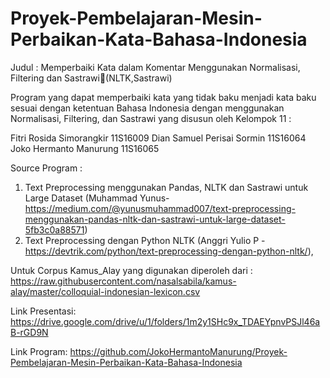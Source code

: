 # Proyek-Pembelajaran-Mesin-Perbaikan-Kata-Bahasa-Indonesia

Judul : Memperbaiki Kata dalam Komentar Menggunakan Normalisasi, Filtering dan Sastrawi(NLTK,Sastrawi)

Program yang dapat memperbaiki kata yang tidak baku menjadi kata baku sesuai dengan ketentuan Bahasa Indonesia 
dengan menggunakan Normalisasi, Filtering, dan Sastrawi yang disusun oleh Kelompok 11 : 

Fitri Rosida Simorangkir 	11S16009
Dian Samuel Perisai Sormin 	11S16064
Joko Hermanto Manurung 		11S16065

Source Program :
1. Text Preprocessing menggunakan Pandas, NLTK dan Sastrawi untuk Large Dataset (Muhammad Yunus- https://medium.com/@yunusmuhammad007/text-preprocessing-menggunakan-pandas-nltk-dan-sastrawi-untuk-large-dataset-5fb3c0a88571)
2. Text Preprocessing dengan Python NLTK (Anggri Yulio P - https://devtrik.com/python/text-preprocessing-dengan-python-nltk/), 

Untuk Corpus Kamus_Alay yang digunakan diperoleh dari :
https://raw.githubusercontent.com/nasalsabila/kamus-alay/master/colloquial-indonesian-lexicon.csv

Link Presentasi:
https://drive.google.com/drive/u/1/folders/1m2y1SHc9x_TDAEYpnvPSJl46aB-rGD9N

Link Program:
https://github.com/JokoHermantoManurung/Proyek-Pembelajaran-Mesin-Perbaikan-Kata-Bahasa-Indonesia
